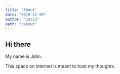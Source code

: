 ```yaml
---
title: "About"
date: "2019-11-09"
author: "Jatin"
path: "/about"
---
```


## Hi there

My name is Jatin.

This space on internet is meant to host my thoughts.
